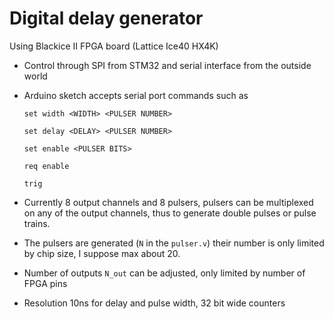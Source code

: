 # Digital delay generator

Using Blackice II FPGA board (Lattice Ice40 HX4K)

* Control through SPI from STM32 and serial interface from the outside world

* Arduino sketch accepts serial port commands such as

  ```set width <WIDTH> <PULSER NUMBER>```
  
  ```set delay <DELAY> <PULSER NUMBER>```
  
  ```set enable <PULSER BITS>```
  
  ```req enable```
  
  ```trig```

* Currently 8 output channels and 8 pulsers, pulsers can be multiplexed on any of the output channels, thus to generate double pulses or pulse trains.

* The pulsers are generated (```N``` in the ```pulser.v```) their number is only limited by chip size, I suppose max about 20.

* Number of outputs ```N_out``` can be adjusted, only limited by number of FPGA pins 

* Resolution 10ns for delay and pulse width, 32 bit wide counters
